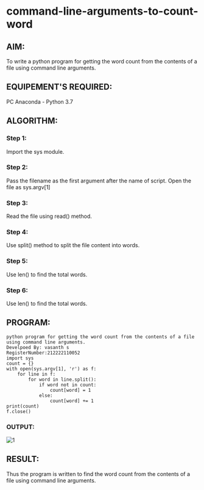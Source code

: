 # command-line-arguments-to-count-word
## AIM:
To write a python program for getting the word count from the contents of a file using command line arguments.
## EQUIPEMENT'S REQUIRED: 
PC
Anaconda - Python 3.7
## ALGORITHM: 
### Step 1:
Import the sys module.

### Step 2:
Pass the filename as the first argument after the name of script. Open the file as sys.argv[1]

### Step 3:
Read the file using read() method.

### Step 4:
Use split() method to split the file content into words.

### Step 5:
Use len() to find the total words.

### Step 6:
Use len() to find the total words.

## PROGRAM:
```
python program for getting the word count from the contents of a file using command line arguments.
Develpoed By: vasanth s
RegisterNumber:212222110052
import sys
count = {}
with open(sys.argv[1], 'r') as f:
    for line in f:
        for word in line.split():
            if word not in count:
                count[word] = 1
            else:
                count[word] += 1
print(count)
f.close()
```

### OUTPUT:
![1](https://github.com/vasanth0908/command-line-arguments-to-count-word/assets/122000018/de9a79d9-89f8-498c-9e67-cdf9495a9e53)





## RESULT:
Thus the program is written to find the word count from the contents of a file using command line arguments.
